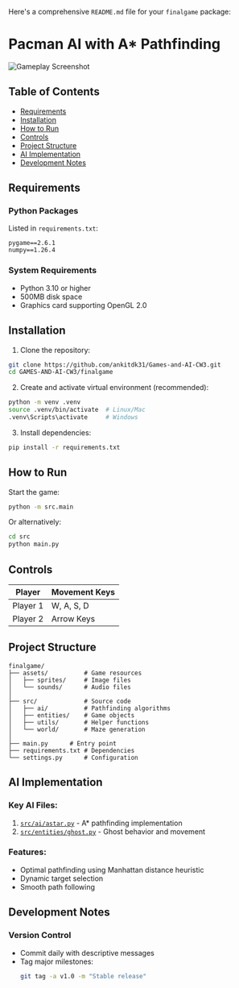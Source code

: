 Here's a comprehensive `README.md` file for your `finalgame` package:

# Pacman AI with A* Pathfinding

![Gameplay Screenshot](assets/screenshot.png)

## Table of Contents
- [Requirements](#requirements)
- [Installation](#installation)
- [How to Run](#how-to-run)
- [Controls](#controls)
- [Project Structure](#project-structure)
- [AI Implementation](#ai-implementation)
- [Development Notes](#development-notes)

## Requirements

### Python Packages
Listed in `requirements.txt`:
```
pygame==2.6.1
numpy==1.26.4
```

### System Requirements
- Python 3.10 or higher
- 500MB disk space
- Graphics card supporting OpenGL 2.0

## Installation

1. Clone the repository:
```bash
git clone https://github.com/ankitdk31/Games-and-AI-CW3.git
cd GAMES-AND-AI-CW3/finalgame
```

2. Create and activate virtual environment (recommended):
```bash
python -m venv .venv
source .venv/bin/activate  # Linux/Mac
.venv\Scripts\activate     # Windows
```

3. Install dependencies:
```bash
pip install -r requirements.txt
```

## How to Run

Start the game:
```bash
python -m src.main
```

Or alternatively:
```bash
cd src
python main.py
```

## Controls

| Player | Movement Keys |
|--------|---------------|
| Player 1 | W, A, S, D |
| Player 2 | Arrow Keys |

## Project Structure

```
finalgame/
├── assets/          # Game resources
│   ├── sprites/     # Image files
│   └── sounds/      # Audio files
│
├── src/             # Source code
│   ├── ai/          # Pathfinding algorithms
│   ├── entities/    # Game objects
│   ├── utils/       # Helper functions
│   └── world/       # Maze generation
│
├── main.py      # Entry point
├── requirements.txt # Dependencies
└── settings.py      # Configuration
```

## AI Implementation

### Key AI Files:
1. [`src/ai/astar.py`](src/ai/astar.py) - A* pathfinding implementation
2. [`src/entities/ghost.py`](src/entities/ghost.py) - Ghost behavior and movement

### Features:
- Optimal pathfinding using Manhattan distance heuristic
- Dynamic target selection
- Smooth path following

## Development Notes

### Version Control
- Commit daily with descriptive messages
- Tag major milestones:
  ```bash
  git tag -a v1.0 -m "Stable release"
  ```
